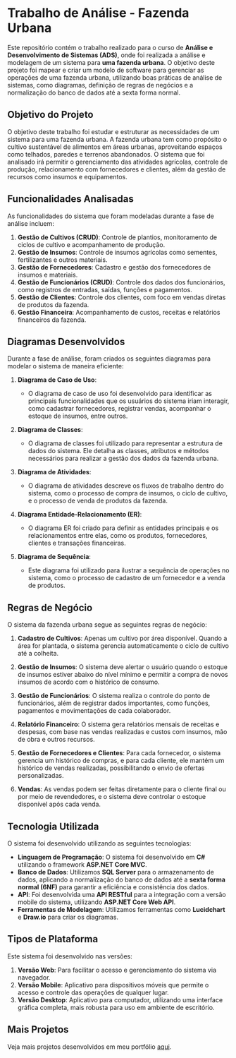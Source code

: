 # Trabalho de Análise - Fazenda Urbana

Este repositório contém o trabalho realizado para o curso de **Análise e Desenvolvimento de Sistemas (ADS)**, onde foi realizada a análise e modelagem de um sistema para **uma fazenda urbana**. O objetivo deste projeto foi mapear e criar um modelo de software para gerenciar as operações de uma fazenda urbana, utilizando boas práticas de análise de sistemas, como diagramas, definição de regras de negócios e a normalização do banco de dados até a sexta forma normal.

## Objetivo do Projeto

O objetivo deste trabalho foi estudar e estruturar as necessidades de um sistema para uma fazenda urbana. A fazenda urbana tem como propósito o cultivo sustentável de alimentos em áreas urbanas, aproveitando espaços como telhados, paredes e terrenos abandonados. O sistema que foi analisado irá permitir o gerenciamento das atividades agrícolas, controle de produção, relacionamento com fornecedores e clientes, além da gestão de recursos como insumos e equipamentos.

## Funcionalidades Analisadas

As funcionalidades do sistema que foram modeladas durante a fase de análise incluem:

1. **Gestão de Cultivos (CRUD)**: Controle de plantios, monitoramento de ciclos de cultivo e acompanhamento de produção.
2. **Gestão de Insumos**: Controle de insumos agrícolas como sementes, fertilizantes e outros materiais.
3. **Gestão de Fornecedores**: Cadastro e gestão dos fornecedores de insumos e materiais.
4. **Gestão de Funcionários (CRUD)**: Controle dos dados dos funcionários, como registros de entradas, saídas, funções e pagamentos.
5. **Gestão de Clientes**: Controle dos clientes, com foco em vendas diretas de produtos da fazenda.
6. **Gestão Financeira**: Acompanhamento de custos, receitas e relatórios financeiros da fazenda.

## Diagramas Desenvolvidos

Durante a fase de análise, foram criados os seguintes diagramas para modelar o sistema de maneira eficiente:

1. **Diagrama de Caso de Uso**:
   - O diagrama de caso de uso foi desenvolvido para identificar as principais funcionalidades que os usuários do sistema iriam interagir, como cadastrar fornecedores, registrar vendas, acompanhar o estoque de insumos, entre outros.

2. **Diagrama de Classes**:
   - O diagrama de classes foi utilizado para representar a estrutura de dados do sistema. Ele detalha as classes, atributos e métodos necessários para realizar a gestão dos dados da fazenda urbana.

3. **Diagrama de Atividades**:
   - O diagrama de atividades descreve os fluxos de trabalho dentro do sistema, como o processo de compra de insumos, o ciclo de cultivo, e o processo de venda de produtos da fazenda.

4. **Diagrama Entidade-Relacionamento (ER)**:
   - O diagrama ER foi criado para definir as entidades principais e os relacionamentos entre elas, como os produtos, fornecedores, clientes e transações financeiras.

5. **Diagrama de Sequência**:
   - Este diagrama foi utilizado para ilustrar a sequência de operações no sistema, como o processo de cadastro de um fornecedor e a venda de produtos.

## Regras de Negócio

O sistema da fazenda urbana segue as seguintes regras de negócio:

1. **Cadastro de Cultivos**: Apenas um cultivo por área disponível. Quando a área for plantada, o sistema gerencia automaticamente o ciclo de cultivo até a colheita.
   
2. **Gestão de Insumos**: O sistema deve alertar o usuário quando o estoque de insumos estiver abaixo do nível mínimo e permitir a compra de novos insumos de acordo com o histórico de consumo.
   
3. **Gestão de Funcionários**: O sistema realiza o controle do ponto de funcionários, além de registrar dados importantes, como funções, pagamentos e movimentações de cada colaborador.

4. **Relatório Financeiro**: O sistema gera relatórios mensais de receitas e despesas, com base nas vendas realizadas e custos com insumos, mão de obra e outros recursos.

5. **Gestão de Fornecedores e Clientes**: Para cada fornecedor, o sistema gerencia um histórico de compras, e para cada cliente, ele mantém um histórico de vendas realizadas, possibilitando o envio de ofertas personalizadas.

6. **Vendas**: As vendas podem ser feitas diretamente para o cliente final ou por meio de revendedores, e o sistema deve controlar o estoque disponível após cada venda.

## Tecnologia Utilizada

O sistema foi desenvolvido utilizando as seguintes tecnologias:

- **Linguagem de Programação**: O sistema foi desenvolvido em **C#** utilizando o framework **ASP.NET Core MVC**.
- **Banco de Dados**: Utilizamos **SQL Server** para o armazenamento de dados, aplicando a normalização do banco de dados até a **sexta forma normal (6NF)** para garantir a eficiência e consistência dos dados.
- **API**: Foi desenvolvida uma **API RESTful** para a integração com a versão mobile do sistema, utilizando **ASP.NET Core Web API**.
- **Ferramentas de Modelagem**: Utilizamos ferramentas como **Lucidchart** e **Draw.io** para criar os diagramas.

## Tipos de Plataforma

Este sistema foi desenvolvido nas versões:

1. **Versão Web**: Para facilitar o acesso e gerenciamento do sistema via navegador.
2. **Versão Mobile**: Aplicativo para dispositivos móveis que permite o acesso e controle das operações de qualquer lugar.
3. **Versão Desktop**: Aplicativo para computador, utilizando uma interface gráfica completa, mais robusta para uso em ambiente de escritório.

## Mais Projetos

Veja mais projetos desenvolvidos em meu portfólio [aqui](https://seu-link-para-portfolio.com).
